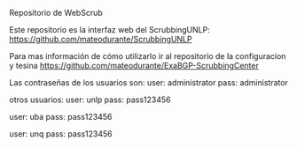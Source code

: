 Repositorio de WebScrub

Este repositorio es la interfaz web del ScrubbingUNLP: https://github.com/mateodurante/ScrubbingUNLP

Para mas información de cómo utilizarlo ir al repositorio de la configuracion y tesina https://github.com/mateodurante/ExaBGP-ScrubbingCenter


Las contraseñas de los usuarios son:
user: administrator
pass: administrator

otros usuarios: 
user: unlp
pass: pass123456

user: uba
pass: pass123456

user: unq
pass: pass123456
